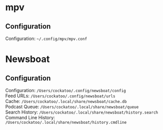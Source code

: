 # mpv
## Configuration 
Configuration: ```~/.config/mpv/mpv.conf```

# Newsboat
## Configuration
Configuration:         ```/Users/cockatoo/.config/newsboat/config```  
Feed URLs:             ```/Users/cockatoo/.config/newsboat/urls```  
Cache:                 ```/Users/cockatoo/.local/share/newsboat/cache.db```  
Podcast Queue:         ```/Users/cockatoo/.local/share/newsboat/queue```  
Search History:        ```/Users/cockatoo/.local/share/newsboat/history.search```  
Command Line History:  ```/Users/cockatoo/.local/share/newsboat/history.cmdline```
